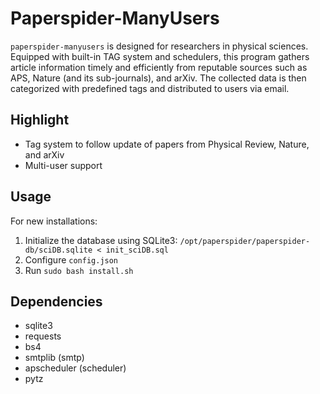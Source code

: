 # Paperspider-ManyUsers 

`paperspider-manyusers`  is designed for researchers in physical sciences. Equipped with built-in TAG system and schedulers, this program gathers article information timely and efficiently from reputable sources such as APS, Nature (and its sub-journals), and arXiv. The collected data is then categorized with predefined tags and distributed to users via email. 

## Highlight

- Tag system to follow update of papers from Physical Review, Nature, and arXiv
- Multi-user support

## Usage

For new installations:

1. Initialize the database using SQLite3: `/opt/paperspider/paperspider-db/sciDB.sqlite < init_sciDB.sql`
2. Configure `config.json`
3. Run `sudo bash install.sh`

## Dependencies

- sqlite3
- requests
- bs4
- smtplib (smtp)
- apscheduler (scheduler)
- pytz
